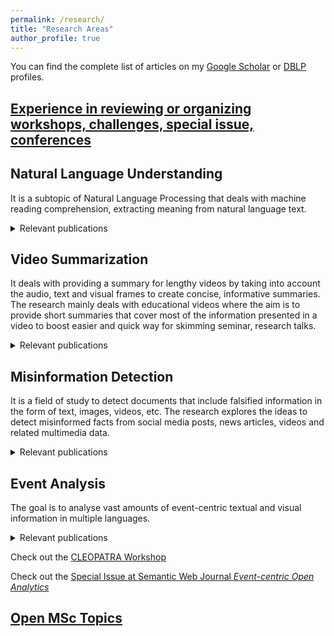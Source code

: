 ```yaml
---
permalink: /research/
title: "Research Areas"
author_profile: true
---
```


You can find the complete list of articles on my <a href="https://scholar.google.com/citations?user=7cm4SVgAAAAJ&hl=en">Google Scholar</a> or <a href="https://dblp.org/pid/117/6023.html">DBLP</a> profiles.

## [Experience in reviewing or organizing workshops, challenges, special issue, conferences](/research/conference-journal-reviews)

## Natural Language Understanding

It is a subtopic of Natural Language Processing that deals with machine reading comprehension, extracting meaning from natural language text. 
<details>
<summary markdown='span'>Relevant publications</summary>

<p>Hakimov, S. (2019).  <i>Learning Multilingual Semantic Parsers for Question Answering over Linked Data. A comparison of neural and probabilistic graphical model architectures</i>. Bielefeld University, Germany (Doctoral Dissertation) <a href="https://pub.uni-bielefeld.de/download/2935619/2935620/Sherzod_Hakimov_PhD_Dissertation.pdf"><b>PDF</b></a></p>

<p>Hakimov, S. , Jebbara, S., Cimiano, P. (2019).  <i>Evaluating Architectural Choices for Deep Learning Approaches for Question Answering over Knowledge Bases</i>.  In Proceedings of the 13th International Semantic Computing Conference (ICSC) <a href="https://pub.uni-bielefeld.de/download/2933089/2933090/hakimov_jebbara_cimiano_paper_38.pdf"><b>PDF</b></a></p>

<p>Ell B, Hakimov, S. , Braukmann, P., Cazzoli, L., Kaupmann, F., Mancino, A., Altaf Memon, J., Rother, K., Saini, A., Cimiano, P. (2017).  <i>Towards a Large Corpus of Richly Annotated Web Tables for Knowledge Base Population</i>. In Proceedings of 5th International Workshop on Linked Data for Information Extraction, co-located with the 16th International Semantic Web Conference (ISWC) <a href="https://pub.uni-bielefeld.de/download/2913458/2913604/TowardsALargeCorpusOfRichlyAnnotatedWebTablesForKnowledgeBasePopulation.pdf"><b>PDF</b></a></p>

<p>Hakimov, S., Jebbara, S., Cimiano, P. (2017).  <i>AMUSE: Multilingual Semantic Parsing for Question Answering over Linked Data</i>.  In Proceedings of the 16th International Semantic
Web Conference (ISWC) <a href="https://pub.uni-bielefeld.de/download/2913141/2913142/paper.pdf"><b>PDF</b></a></p>

<p>Ell, B., Hakimov, S., Cimiano, P. (2016). <i>Statistical Induction of Coupled Domain/Range Restrictions from RDF Knowledge Bases</i>. In Proceedings of 4th NLP and DBpedia Workshop,
co-located with the 15th International Semantic Web Conference (ISWC) <a href="https://pub.uni-bielefeld.de/download/2904967/2905746/Camera_ready__Workshop_NLP___DBpedia_2016.pdf"><b>PDF</b></a></p>

<p>Hakimov, S., ter Horst, H., Jebbara, S., Hartung, M., Cimiano, P. (2016). <i>Combining textual and graph-based features for named entity disambiguation using undirected probabilistic graphical models</i>. In Proceedings of 20th International Knowledge Engineering and Knowledge Management Conference (EKAW) <a href="https://pub.uni-bielefeld.de/download/2905552/2905808/paper.pdf"><b>PDF</b></a></p>

<p>Hakimov, S., Unger, C., Walter, S., Cimiano, P. (2015) <i>Applying semantic parsing to question answering over linked data:  Addressing the lexical gap</i>. In Proceedings of International Conference on Applications of Natural Language to Information Systems (NLDB) <a href="https://pub.uni-bielefeld.de/download/2760642/2760651/qa_ccg_camera_ready_version.pdf"><b>PDF</b></a></p>

<p>Dogdu, E., Hakimov, S., Yumusak, S. (2014).  <i>A data-model driven web application development framework</i>. In Proceedings of the 2014 ACM Southeast Regional Conference <a href="https://pub.uni-bielefeld.de/download/2715998/2905809/a47-dogdu.pdf"><b>PDF</b></a></p>

<p>Hakimov, S. (2013). <i>Named Entity Disambiguation using Linked Open Data</i>. TOBB University, Ankara, Turkey (Master's Thesis) <a href="http://earsiv.etu.edu.tr/xmlui/bitstream/handle/20.500.11851/919/350357.pdf?sequence=1"><b>PDF</b></a></p>

<p>Hakimov, S., Tunc, H., Akimaliev, M., Dogdu, E. (2013) <i>Semantic question answering system over linked data using relational patterns</i>. In Proceedings of the Joint EDBT/ICDT 2013
Workshops <a href="https://pub.uni-bielefeld.de/download/2657454/2715983/a12-hakimov.pdf"><b>PDF</b></a></p>

<p>Hakimov, S., Oto, S. A., Dogdu, E. (2012).  <i>Named entity recognition and disambiguation using linked data and graph-based centrality scoring</i>. In Proceedings of the 4th international workshop on semantic web information management <a href="https://pub.uni-bielefeld.de/download/2657450/2715987/2012-nerso-swim.pdf"><b>PDF</b></a></p>

</details>


## Video Summarization

It deals with providing a summary for lengthy videos by taking into account the audio, text and visual frames to create concise, informative summaries. The research mainly deals with educational videos where the aim is to provide short summaries that cover most of the information presented in a video to boost easier and quick way for skimming seminar, research talks.

<details>
<summary markdown='span'>Relevant publications</summary>

<p>Ghauri, J.A., Hakimov, S. and Ewerth, R., (2021). Supervised Video Summarization via Multiple Feature Sets with Parallel Attention. In the Proceedings of IEEE International Conference on Multimedia and Expo (ICME) <a href="https://arxiv.org/pdf/2104.11530.pdf"><b>PDF</b></a> <a href="https://github.com/TIBHannover/MSVA"><b>Git repo</b></a></p>

<p>Ghauri, J.A., Hakimov, S. and Ewerth, R., (2020). Classification of Important Segments in Educational Videos using Multimodal Features. In Proceedings of the CIKM 2020 Workshops <a href="https://arxiv.org/pdf/2010.13626.pdf"><b>PDF</b></a> <a href="https://github.com/VideoAnalysis/EDUVSUM"><b>Git repo</b></a></p>

</details>

## Misinformation Detection

It is a field of study to detect documents that include falsified information in the form of text, images, videos, etc. The research explores the ideas to detect misinformed facts from social media posts, news articles, videos and related multimedia data.

<details>
<summary markdown='span'>Relevant publications</summary>

<p>Müller-Budack, E., Theiner, J.,  Diering, S., Idahl, M., Hakimov, S. and Ewerth, R., (2021). Multimodal  news analytics using measures of cross-modal entity and context  consistency. *International Journal of Multimedia Information Retrieval*, pp.1-15. <a href="https://link.springer.com/article/10.1007/s13735-021-00207-4"><b>PDF</b></a> <a href="https://github.com/TIBHannover/cross-modal_entity_consistency"><b>Git repo</b></a></p>

<p>Cheema, G.S., Hakimov, S., Müller-Budack, E. and Ewerth, R., (2021). On the Role of Images for Analyzing Claims in Social Media. In the Proceedings of the CLEOPATRA workshop co-located with The Web Conference (WWW) <a href="http://ceur-ws.org/Vol-2829/paper3.pdf"><b>PDF</b></a> <a href="https://github.com/cleopatra-itn/image_text_claim_detection"><b>Git repo</b></a></p>

<p>Cheema, G.S., Hakimov, S. and Ewerth, R., (2020) TIB's Visual Analytics Group at MediaEval'20: Detecting Fake News on Corona Virus and 5G Conspiracy. MediaEval workshop FakeNews task <a href="https://arxiv.org/pdf/2101.03529.pdf"><b>PDF</b></a> <a href="https://github.com/cleopatra-itn/TIB_VA_MediaEval_FakeNews"><b>Git repo</b></a></p>

<p>Cheema, G.S., Hakimov, S. and Ewerth, R., (2020). Check_square at CheckThat! 2020: Claim Detection in Social Media via Fusion of Transformer and Syntactic Features.  In Proceedings of the Eleventh International Conference of the CLEF Association <a href="https://arxiv.org/pdf/2007.10534.pdf"><b>PDF</b></a> <a href="https://github.com/cleopatra-itn/claim_detection"><b>Git repo</b></a></p>

</details>


## Event Analysis

The goal is to analyse vast amounts of event-centric textual and visual information in multiple languages. 

<details>
<summary markdown='span'>Relevant publications</summary>

<p>Müller-Budack, E., Springstein, M., Hakimov, S., Mrutzek, K. and Ewerth, R., (2021). Ontology-driven Event Type Classification in Images. In Proceedings of the IEEE/CVF Winter Conference on Applications of Computer Vision <a href="https://openaccess.thecvf.com/content/WACV2021/papers/Muller-Budack_Ontology-Driven_Event_Type_Classification_in_Images_WACV_2021_paper.pdf"><b>PDF</b></a> <a href="https://github.com/TIBHannover/VisE"><b>Git repo</b></a></p>

</details>


<p>Check out the <a href="http://cleopatra-workshop.l3s.uni-hannover.de/">CLEOPATRA Workshop</a></p>

<p>Check out the <a href="http://www.semantic-web-journal.net/blog/call-papers-special-issue-event-centric-open-analytics">Special Issue at Semantic Web Journal <i>Event-centric Open Analytics</i></a></p>

## [Open MSc Topics](/research/msc-theses)




